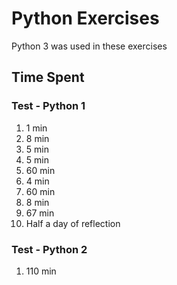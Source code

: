 # Python Exercises

Python 3 was used in these exercises

## Time Spent

### Test - Python 1
1. 1 min
2. 8 min
3. 5 min
4. 5 min
5. 60 min
6. 4 min
7. 60 min
8. 8 min
9. 67 min
10. Half a day of reflection

### Test - Python 2
1. 110 min
